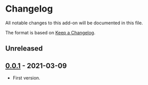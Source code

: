 # Changelog
All notable changes to this add-on will be documented in this file.

The format is based on [Keep a Changelog](https://keepachangelog.com/en/1.0.0/).

## Unreleased


## [0.0.1] - 2021-03-09

- First version.

[0.0.1]: https://github.com/zaproxy/zap-extensions/releases/automation-v0.0.1
